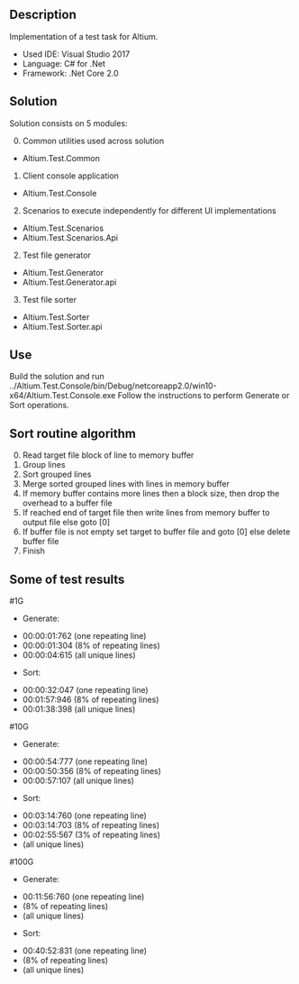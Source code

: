 ## Description
Implementation of a test task for Altium.
 
* Used IDE: Visual Studio 2017
* Language: C# for .Net
* Framework: .Net Core 2.0 

## Solution 

Solution consists on 5 modules:

0) Common utilities used across solution
  * Altium.Test.Common

1) Client console application
  * Altium.Test.Console
  
2) Scenarios to execute independently for different UI implementations
  * Altium.Test.Scenarios
  * Altium.Test.Scenarios.Api 
  
2) Test file generator
  * Altium.Test.Generator
  * Altium.Test.Generator.api

3) Test file sorter
  * Altium.Test.Sorter
  * Altium.Test.Sorter.api

## Use
Build the solution and run ../Altium.Test.Console/bin/Debug/netcoreapp2.0/win10-x64/Altium.Test.Console.exe 
Follow the instructions to perform Generate or Sort operations.

## Sort routine algorithm
0) Read target file block of line to memory buffer
1) Group lines
2) Sort grouped lines
3) Merge sorted grouped lines with lines in memory buffer
4) If memory buffer contains more lines then a block size, then drop the overhead to a buffer file
5) If reached end of target file then write lines from memory buffer to output file else goto [0]
6) If buffer file is not empty set target to buffer file and goto [0] else delete buffer file
7) Finish


## Some of test results

#1G
* Generate: 
- 00:00:01:762 (one repeating line)
- 00:00:01:304 (8% of repeating lines)
- 00:00:04:615 (all unique lines)
* Sort:
- 00:00:32:047 (one repeating line)
- 00:01:57:946 (8% of repeating lines)
- 00:01:38:398 (all unique lines)

#10G 
* Generate: 
- 00:00:54:777 (one repeating line)
- 00:00:50:356 (8% of repeating lines)
- 00:00:57:107 (all unique lines)
* Sort:
- 00:03:14:760 (one repeating line)
- 00:03:14:703 (8% of repeating lines)
- 00:02:55:567 (3% of repeating lines)
- (all unique lines)

#100G
* Generate: 
- 00:11:56:760 (one repeating line)
-  (8% of repeating lines)
-  (all unique lines)
* Sort:
- 00:40:52:831 (one repeating line)
-  (8% of repeating lines)
-  (all unique lines)
